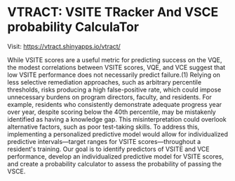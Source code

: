 # VTRACT: VSITE TRacker And VSCE probability CalculaTor

Visit: https://vtract.shinyapps.io/vtract/

While VSITE scores are a useful metric for predicting success on the VQE, the modest correlations between VSITE scores, VQE, and VCE suggest that low VSITE performance does not necessarily predict failure.(1) Relying on less selective remediation approaches, such as arbitrary percentile thresholds, risks producing a high false-positive rate, which could impose unnecessary burdens on program directors, faculty, and residents. For example, residents who consistently demonstrate adequate progress year over year, despite scoring below the 40th percentile, may be mistakenly identified as having a knowledge gap. This misinterpretation could overlook alternative factors, such as poor test-taking skills. To address this, implementing a personalized predictive model would allow for individualized predictive intervals—target ranges for VSITE scores—throughout a resident's training. Our goal is to identify predictors of VSITE and VCE performance, develop an individualized predictive model for VSITE scores, and create a probability calculator to assess the probability of passing the VSCE. 
